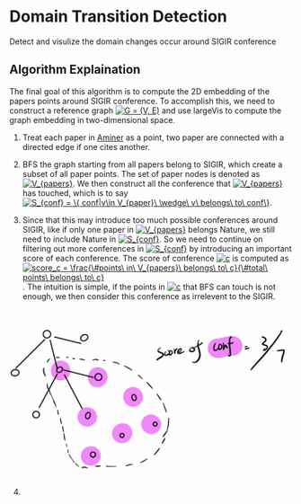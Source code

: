 # Domain Transition Detection

Detect and visulize the domain changes occur around SIGIR conference

## Algorithm Explaination

The final goal of this algorithm is to compute the 2D embedding of the papers points around SIGIR conference. To accomplish this, we need to construct a reference graph <a href="https://www.codecogs.com/eqnedit.php?latex=\inline&space;G&space;=&space;(V,&space;E)" target="_blank"><img src="https://latex.codecogs.com/gif.latex?\inline&space;G&space;=&space;(V,&space;E)" title="G = (V, E)" /></a> and use largeVis to compute the graph embedding in two-dimensional space.

1. Treat each paper in [Aminer](https://aminer.org/open-academic-graph) as a point, two paper are connected with a directed edge if one cites another.

2. BFS the graph starting from all papers belong to SIGIR, which create a subset of all paper points. The set of paper nodes is denoted as <a href="https://www.codecogs.com/eqnedit.php?latex=\inline&space;V_{papers}" target="_blank"><img src="https://latex.codecogs.com/gif.latex?\inline&space;V_{papers}" title="V_{papers}" /></a>. We then construct all the conference that <a href="https://www.codecogs.com/eqnedit.php?latex=\inline&space;V_{papers}" target="_blank"><img src="https://latex.codecogs.com/gif.latex?\inline&space;V_{papers}" title="V_{papers}" /></a> has touched, which is to say <a href="https://www.codecogs.com/eqnedit.php?latex=\inline&space;S_{conf}&space;=&space;\{&space;conf|v\in&space;V_{paper}\&space;\wedge\&space;v\&space;belongs\&space;to\&space;conf\}" target="_blank"><img src="https://latex.codecogs.com/gif.latex?\inline&space;S_{conf}&space;=&space;\{&space;conf|v\in&space;V_{paper}\&space;\wedge\&space;v\&space;belongs\&space;to\&space;conf\}" title="S_{conf} = \{ conf|v\in V_{paper}\ \wedge\ v\ belongs\ to\ conf\}" /></a>.

3. Since that this may introduce too much possible conferences around SIGIR, like if only one paper in <a href="https://www.codecogs.com/eqnedit.php?latex=\inline&space;V_{papers}" target="_blank"><img src="https://latex.codecogs.com/gif.latex?\inline&space;V_{papers}" title="V_{papers}" /></a> belongs Nature, we still need to include Nature in <a href="https://www.codecogs.com/eqnedit.php?latex=\inline&space;S_{conf}" target="_blank"><img src="https://latex.codecogs.com/gif.latex?\inline&space;S_{conf}" title="S_{conf}" /></a>. So we need to continue on filtering out more conferences in <a href="https://www.codecogs.com/eqnedit.php?latex=\inline&space;S_{conf}" target="_blank"><img src="https://latex.codecogs.com/gif.latex?\inline&space;S_{conf}" title="S_{conf}" /></a> by introducing an important score of each conference. The score of conference <a href="https://www.codecogs.com/eqnedit.php?latex=\inline&space;c" target="_blank"><img src="https://latex.codecogs.com/gif.latex?\inline&space;c" title="c" /></a> is computed as <a href="https://www.codecogs.com/eqnedit.php?latex=\inline&space;score_c&space;=&space;\frac{\&hash;points\&space;in\&space;V_{papers}\&space;belongs\&space;to\&space;c}{\&hash;total\&space;points\&space;belongs\&space;to\&space;c}" target="_blank"><img src="https://latex.codecogs.com/gif.latex?\inline&space;score_c&space;=&space;\frac{\&hash;points\&space;in\&space;V_{papers}\&space;belongs\&space;to\&space;c}{\&hash;total\&space;points\&space;belongs\&space;to\&space;c}" title="score_c = \frac{\#points\ in\ V_{papers}\ belongs\ to\ c}{\#total\ points\ belongs\ to\ c}" /></a>. The intuition is simple, if the points in <a href="https://www.codecogs.com/eqnedit.php?latex=\inline&space;c" target="_blank"><img src="https://latex.codecogs.com/gif.latex?\inline&space;c" title="c" /></a> that BFS can touch is not enough, we then consider this conference as irrelevent to the SIGIR.

<img src="image.png" width="500" style="margin-left:auto;margin-right:auto">

4. 


